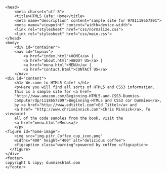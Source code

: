 <!DOCTYPE html>
	<head>
		<meta charset="utf-8">
		<title>HTML5 Cafe: Home</title>
		<meta name="description" content="sample site for 9781118657201">
		<meta name="viewpoint" content="width=device-width">
		<link rel="stylesheet" href="css/normalize.css">
		<link rel="stylesheet" href="css/main.css">
	</head>
	<body>
		<div id="container">
		<nav id="topnav">
			<a href="index.html">HOME</a> |
			<a href="about.html">ABOUT US</a> |
			<a href="menu.html">MENU</a> |
			<a href="contact.html">CONTACT US</a>
		</nav>
	<div id="content">
		<h1> We.come to HTML5 Cafe! </h1>
		<p>Here you will find all sorts of HTML5 and CSS3 information.
		This is a sample site for <a href=
		"http://www.amazon.com/Beginning-HTML5-and-CSS3-Dummies-
		Computer/dp/1118657209">Beginning-HTML5 and CSS3 cor Dummies</a>,
		by <a href="http://www.edtittel.com">Ed Tittel</a> and
		<a href= "http://www.chrisminnick.com">Chris Minnick</a>. To viewpoint
		all of the code samoles from the book, visit the 
		<a href="menu.html">Menu<a/>
		</p>
	<figure id="home-image">
		<img src="img.pitr_Coffee_cup_icon.png"
		widths="400" height="400" alt="delicious coffee">
		<figcaption class="warning">powered by coffee </figcaption>
	  </figure>
	</div>
	<footer>
	copyright & copy; dummieshtml.com
	</footer>
</div>
</body>
</html>


